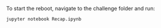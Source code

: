 To start the reboot, navigate to the challenge folder and run:

```bash
jupyter notebook Recap.ipynb
```
